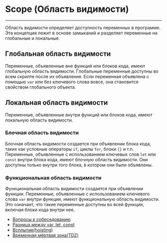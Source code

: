 # Scope (Область видимости)
____

Область видимости определяет доступность переменных в программе. Эта концепция лежит в основе замыканий и разделяет переменные на глобальные и локальные.

## Глобальная область видимости

Переменные, объявленные вне функций или блоков кода, имеют глобальную область видимости. Глобальные переменные доступны во всем скрипте после их объявления. Если переменная объявлена с помощью `var` или без ключевого слова вовсе, она становится свойством глобального объекта.

## Локальная область видимости

Переменные, объявленные внутри функций или блоков кода, имеют локальную область видимости.

### Блочная область видимости

Блочная область видимости создается при объявлении блока кода, таких как условные операторы `if`, циклы `for`, блоки `{}` и т.п. Переменные, объявленные с использованием ключевых слов `let` или `const` внутри блока кода, имеют блочную область видимости. Они доступны только внутри того блока, в котором они были объявлены.

### Функциональная область видимости

Функциональная область видимости создается при объявлении функции. Переменные, объявленные с использованием ключевого слова `var` внутри функции, имеют функциональную область видимости. Это означает, что такие переменные доступны во всей функции, включая блоки кода внутри нее.

- [Вопросы к собеседованию](../../README.md)
- [Разница между var, let, const](./difference.md)
- [Всплытие(hoisting)](./hoisting.md)
- [Временная мёртвая зона(TDZ)](./TDZ.md)